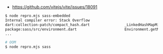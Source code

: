 - https://github.com/vitejs/vite/issues/18091

```sh
$ node repro.mjs sass-embedded
Internal compiler error: Stack Overflow
dart:collection-patch/compact_hash.dart                _LinkedHashMapMixin._getValueOrData
package:sass/src/environment.dart                      Environment.getMixin
...

# OOM
$ node repro.mjs sass
```
